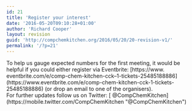 ```yaml
---
id: 21
title: 'Register your interest'
date: '2016-05-20T09:10:28+01:00'
author: 'Richard Cooper'
layout: revision
guid: 'http://compchemkitchen.org/2016/05/20/20-revision-v1/'
permalink: '/?p=21'
---
```


<div>To help us gauge expected numbers for the first meeting, it would be helpful if you could either register via Eventbrite: [https://www.<wbr></wbr>eventbrite.com/e/comp-chem-<wbr></wbr>kitchen-<span class="il">cck</span>–<span class="il">1</span>-tickets-<wbr></wbr>25485188886](https://www.eventbrite.com/e/comp-chem-kitchen-cck-1-tickets-25485188886) (or drop an email to one of the organisers).</div>For further updates follow us on Twitter: [ @CompChemKitchen](https://mobile.twitter.com/CompChemKitchen "@CompChemKitchen")
